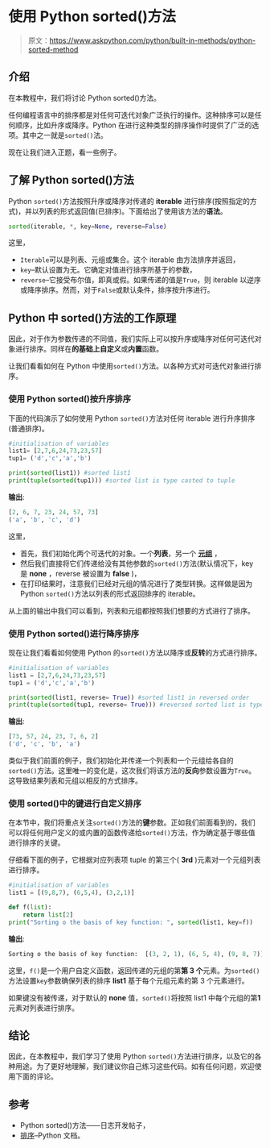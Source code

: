 # 使用 Python sorted()方法

> 原文：<https://www.askpython.com/python/built-in-methods/python-sorted-method>

## 介绍

在本教程中，我们将讨论 Python sorted()方法。

任何编程语言中的排序都是对任何可迭代对象广泛执行的操作。这种排序可以是任何顺序，比如升序或降序。Python 在进行这种类型的排序操作时提供了广泛的选项。其中之一就是`sorted()`法。

现在让我们进入正题，看一些例子。

## 了解 Python sorted()方法

Python `sorted()`方法按照升序或降序对传递的 **iterable** 进行排序(按照指定的方式)，并以列表的形式返回值(已排序)。下面给出了使用该方法的**语法**。

```py
sorted(iterable, *, key=None, reverse=False)

```

这里，

*   `Iterable`可以是列表、元组或集合。这个 iterable 由方法排序并返回，
*   `key`–默认设置为无。它确定对值进行排序所基于的参数，
*   `reverse`–它接受布尔值，即真或假。如果传递的值是`True`，则 iterable 以逆序或降序排序。然而，对于`False`或默认条件，排序按升序进行。

## Python 中 sorted()方法的工作原理

因此，对于作为参数传递的不同值，我们实际上可以按升序或降序对任何可迭代对象进行排序。同样在**的基础上自定义**或**内置**函数。

让我们看看如何在 Python 中使用`sorted()`方法。以各种方式对可迭代对象进行排序。

### 使用 Python sorted()按升序排序

下面的代码演示了如何使用 Python `sorted()`方法对任何 iterable 进行升序排序(普通排序)。

```py
#initialisation of variables
list1= [2,7,6,24,73,23,57]
tup1= ('d','c','a','b')

print(sorted(list1)) #sorted list1
print(tuple(sorted(tup1))) #sorted list is type casted to tuple

```

**输出**:

```py
[2, 6, 7, 23, 24, 57, 73]
('a', 'b', 'c', 'd')

```

这里，

*   首先，我们初始化两个可迭代的对象。一个**列表**，另一个 **[元组](https://www.askpython.com/python/tuple/python-tuple)** ，
*   然后我们直接将它们传递给没有其他参数的`sorted()`方法(默认情况下，key 是 **none** ，reverse 被设置为 **false** )，
*   在打印结果时，注意我们已经对元组的情况进行了类型转换。这样做是因为 Python `sorted()`方法以列表的形式返回排序的 iterable。

从上面的输出中我们可以看到，列表和元组都按照我们想要的方式进行了排序。

### 使用 Python sorted()进行降序排序

现在让我们看看如何使用 Python 的`sorted()`方法以降序或**反转**的方式进行排序。

```py
#initialisation of variables
list1 = [2,7,6,24,73,23,57]
tup1 = ('d','c','a','b')

print(sorted(list1, reverse= True)) #sorted list1 in reversed order
print(tuple(sorted(tup1, reverse= True))) #reversed sorted list is type casted to tuple

```

**输出**:

```py
[73, 57, 24, 23, 7, 6, 2]
('d', 'c', 'b', 'a')

```

类似于我们前面的例子，我们初始化并传递一个列表和一个元组给各自的`sorted()`方法。这里唯一的变化是，这次我们将该方法的**反向**参数设置为`True`。这导致结果列表和元组以相反的方式排序。

### 使用 sorted()中的键进行自定义排序

在本节中，我们将重点关注`sorted()`方法的**键**参数。正如我们前面看到的，我们可以将任何用户定义的或内置的函数传递给`sorted()`方法，作为确定基于哪些值进行排序的关键。

仔细看下面的例子，它根据对应列表项 tuple 的第三个( **3rd** )元素对一个元组列表进行排序。

```py
#initialisation of variables
list1 = [(9,8,7), (6,5,4), (3,2,1)]

def f(list):
    return list[2]
print("Sorting o the basis of key function: ", sorted(list1, key=f))

```

**输出**:

```py
Sorting o the basis of key function:  [(3, 2, 1), (6, 5, 4), (9, 8, 7)]

```

这里，`f()`是一个用户自定义函数，返回传递的元组的第**第 3 个**元素。为`sorted()`方法设置`key`参数确保列表的排序 **list1** 基于每个元组元素的第 3 个元素进行。

如果键没有被传递，对于默认的 **none** 值，`sorted()`将按照 list1 中每个元组的第**1**元素对列表进行排序。

## 结论

因此，在本教程中，我们学习了使用 Python `sorted()`方法进行排序，以及它的各种用途。为了更好地理解，我们建议你自己练习这些代码。如有任何问题，欢迎使用下面的评论。

## 参考

*   Python sorted()方法——日志开发帖子，
*   [排序](https://docs.python.org/3/howto/sorting.html)–Python 文档。